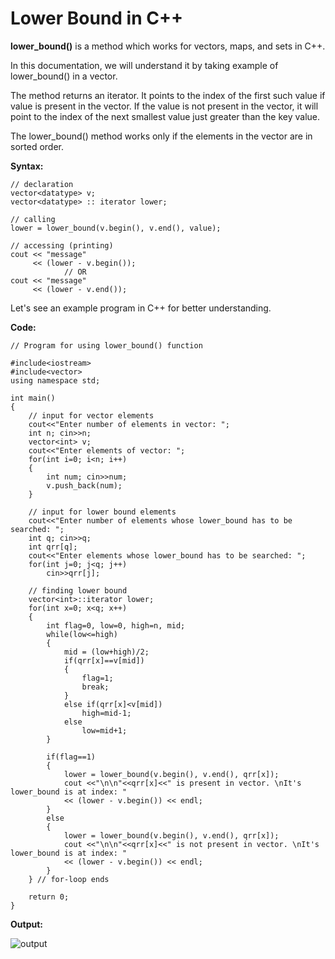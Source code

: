 # Lower Bound in C++
**lower_bound()** is a method which works for vectors, maps, and sets in C++. 

In this documentation, we will understand it by taking example of lower_bound() in a vector.

The method returns an iterator. It points to the index of the first such value if value is present in the vector. If the value is not present in the vector, it will point to the index of the next smallest value just greater than the key value.

The lower_bound() method works only if the elements in the vector are in sorted order.

**Syntax:**
```
// declaration
vector<datatype> v;
vector<datatype> :: iterator lower;

// calling
lower = lower_bound(v.begin(), v.end(), value);

// accessing (printing)
cout << "message" 
	 << (lower - v.begin());
			// OR
cout << "message" 
	 << (lower - v.end());	
```

Let's see an example program in C++ for better understanding.

**Code:**
```
// Program for using lower_bound() function

#include<iostream>
#include<vector>
using namespace std;

int main()
{
	// input for vector elements
	cout<<"Enter number of elements in vector: ";
	int n; cin>>n;
	vector<int> v;
	cout<<"Enter elements of vector: ";
	for(int i=0; i<n; i++)
	{
		int num; cin>>num;
		v.push_back(num);
	}
	
	// input for lower bound elements
	cout<<"Enter number of elements whose lower_bound has to be searched: ";
	int q; cin>>q;
	int qrr[q];
	cout<<"Enter elements whose lower_bound has to be searched: ";
	for(int j=0; j<q; j++)
		cin>>qrr[j];
	
	// finding lower bound
	vector<int>::iterator lower;
	for(int x=0; x<q; x++)
	{
		int flag=0, low=0, high=n, mid;
		while(low<=high)
		{
			mid = (low+high)/2;
			if(qrr[x]==v[mid])
			{
				flag=1;
				break;
			}
			else if(qrr[x]<v[mid])
				high=mid-1;	
			else
				low=mid+1;
		}

		if(flag==1)
		{
			lower = lower_bound(v.begin(), v.end(), qrr[x]);
			cout <<"\n\n"<<qrr[x]<<" is present in vector. \nIt's lower_bound is at index: " 
			<< (lower - v.begin()) << endl;
		}
		else
		{
			lower = lower_bound(v.begin(), v.end(), qrr[x]);
			cout <<"\n\n"<<qrr[x]<<" is not present in vector. \nIt's lower_bound is at index: "
			<< (lower - v.begin()) << endl;
		}
	} // for-loop ends
	
	return 0;
}
```

**Output:**

![output](https://user-images.githubusercontent.com/55057608/136691034-d8fd2918-0020-4464-bfee-b40ad55b9534.PNG)

